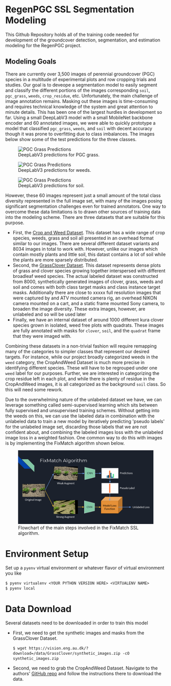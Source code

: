 # RegenPGC SSL Segmentation Modeling
This Github Repository holds all of the training code needed for development of the groundcover detection, segmentation, and estimation modeling for the RegenPGC project.

## Modeling Goals

There are currently over 3,500 images of perennial groundcover (PGC) species in a multitude of experimental plots and row cropping trials and studies. Our goal is to deveope a segmentation model to easily segment and classify the different portions of the images corresponding `soil`, `pgc_grass`, `weeds`, `crop_residue`, etc. Unfortunately, the main challenge of image annotation remains.
Masking out these images is time-consuming and requires technical knowledge of the system and great attention to minute details. This has been one of the largest hurdles in  development so far. 
Using a small DeepLabV3 model with a small MobileNet backbone encoder and 60 annotated images, we were able to quickly prototype a model that classified `pgc_grass`, `weeds`, and `soil` with decent accuracy though it was prone to overfitting due to class imbalances.
The images below show some of the test predictions for the three classes.

<figure>
    <img src="./assets/images/pgc_grass_1.jpg"
         alt="PGC Grass Predictions">
    <figcaption>DeepLabV3 predictions for PGC grass.</figcaption>
</figure>

<figure>
    <img src="./assets/images/weeds_1.jpg"
         alt="PGC Grass Predictions">
    <figcaption>DeepLabV3 predictions for weeds.</figcaption>
</figure>

<figure>
    <img src="./assets/images/soil_1.jpg"
         alt="PGC Grass Predictions">
    <figcaption>DeepLabV3 predictions for soil.</figcaption>
</figure>

However, these 60 images represent just a small amount of the total class diversity represented in the full image set, with many of the images posing significant segmentation challenges even for trained annotators. One way to overcome these data limitations is to drawn other sources of training data into the modeling scheme. There are three datasets that are suitable for this purpose. 
* First, the [Crop and Weed Dataset](https://github.com/cropandweed/cropandweed-dataset). This dataset has a wide range of crop species, weeds, grass and soil all presented in an overhead format similar to our images. There are several different dataset variants and 8034 images in total to work with. However, unlike our images which contain mostly plants and little soil, this datast contains a lot of soil while the plants are more sparsely distributed.
* Second, the [GrassClover Dataset](https://vision.eng.au.dk/grass-clover-dataset/). This dataset represents dense plots of grass and clover species growing together interspersed with different broadleaf weed species. The actual labeled dataset was constructed from 8000, synthetically generated images of clover, grass, weeds and soil and comes with both class target masks and class instance target masks. Additionally there are close to xxxxx full resolution images that were captured by and ATV mounted camera rig, an overhead NIKON camera mounted on a cart, and a static frame mounted Sony camera, to broaden the image diversity. These extra images, however, are unlabeled and so will be used later
* Finally, we have an internal dataset of around 1000 different kura clover species grown in isolated, weed free plots with quadrats. These images are fully annotated with masks for `clover`, `soil`, and the `quadrat` frame that they were imaged with.

Combining these datasets in a non-trivial fashion will require remapping many of the categories to simpler classes that represent our desired targets. For instance, while our project broadly categorized weeds in the `weed` category, the CropAndWeed Dataset is much more precise in identifying different species. These will have to be regrouped under one `weed` label for our purposes. Further, we are interested in categorizing the crop residue left in each plot, and while there is plenty of residue in the CropAndWeed images, it is all categorized as the background `soil` class. So this will need some rework.

Due to the overwhelming nature of the unlabeled dataset we have, we can leverage something called semi-supervised learning which sits between fully supervised and unsupervised training schemes. Without getting into the weeds on this, we can use the labeled data in combination with the unlabeled data to train a new model by iteratively predicting 'pseudo labels' for the unlabeled image set, discarding those labels that we are not confident about, and combining the labeled images loss with the unlabeled image loss in a weighted fashion. One common way to do this with images is by implementing the FixMatch algorithm shown below.

<figure>
    <img src="./assets/images/fixmatch.png"
         alt="FixMatch algorithm flowchart for semi-supervised learning">
    <figcaption>Flowchart of the main steps involved in the FixMatch SSL algorithm.</figcaption>
</figure>

# Environment Setup
Set up a `pyenv` virtual environment or whatever flavor of virtual environment you like
```
$ pyenv virtualenv <YOUR PYTHON VERSION HERE> <VIRTUALENV NAME>
$ pyenv local
```

# Data Download

Several datasets need to be downloaded in order to train this model
* First, we need to get the synthetic images and masks from the GrassClover Dataset. 
    ```
    $ wget https://vision.eng.au.dk/?download=/data/GrassClover/synthetic_images.zip -cO synthetic_images.zip
    ```
* Second, we need to grab the CropAndWeed Dataset. Navigate to the authors' [GitHub repo](https://github.com/cropandweed/cropandweed-dataset/tree/main) and follow the instructions there to download the data.

